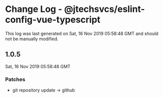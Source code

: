 # Change Log - @jtechsvcs/eslint-config-vue-typescript

This log was last generated on Sat, 16 Nov 2019 05:58:48 GMT and should not be manually modified.

## 1.0.5
Sat, 16 Nov 2019 05:58:48 GMT

### Patches

- git repository update -> github

